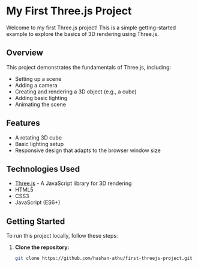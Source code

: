 # My First Three.js Project

Welcome to my first Three.js project! This is a simple getting-started example to explore the basics of 3D rendering using Three.js.

## Overview

This project demonstrates the fundamentals of Three.js, including:

- Setting up a scene
- Adding a camera
- Creating and rendering a 3D object (e.g., a cube)
- Adding basic lighting
- Animating the scene

## Features

- A rotating 3D cube
- Basic lighting setup
- Responsive design that adapts to the browser window size

## Technologies Used

- [Three.js](https://threejs.org/) - A JavaScript library for 3D rendering
- HTML5
- CSS3
- JavaScript (ES6+)

## Getting Started

To run this project locally, follow these steps:

1. **Clone the repository:**
   ```bash
   git clone https://github.com/hashan-athu/first-threejs-project.git
   ```
